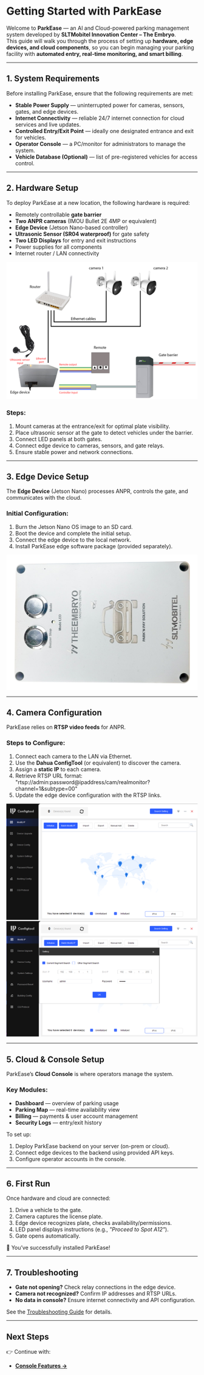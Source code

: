 # Getting Started with ParkEase

Welcome to **ParkEase** — an AI and Cloud-powered parking management system developed by **SLTMobitel Innovation Center – The Embryo**.  
This guide will walk you through the process of setting up **hardware, edge devices, and cloud components**, so you can begin managing your parking facility with **automated entry, real-time monitoring, and smart billing**.

---

## 1. System Requirements

Before installing ParkEase, ensure that the following requirements are met:

- **Stable Power Supply** — uninterrupted power for cameras, sensors, gates, and edge devices.  
- **Internet Connectivity** — reliable 24/7 internet connection for cloud services and live updates.  
- **Controlled Entry/Exit Point** — ideally one designated entrance and exit for vehicles.  
- **Operator Console** — a PC/monitor for administrators to manage the system.  
- **Vehicle Database (Optional)** — list of pre-registered vehicles for access control.


---

## 2. Hardware Setup

To deploy ParkEase at a new location, the following hardware is required:

- Remotely controllable **gate barrier**  
- **Two ANPR cameras** (IMOU Bullet 2E 4MP or equivalent)  
- **Edge Device** (Jetson Nano-based controller)  
- **Ultrasonic Sensor (SR04 waterproof)** for gate safety  
- **Two LED Displays** for entry and exit instructions  
- Power supplies for all components  
- Internet router / LAN connectivity  

![Hardware Setup](images/hardware-setup.png)
<!-- *Figure : Hardware Setup*  -->

### Steps:
1. Mount cameras at the entrance/exit for optimal plate visibility.  
2. Place ultrasonic sensor at the gate to detect vehicles under the barrier.  
3. Connect LED panels at both gates.  
4. Connect edge device to cameras, sensors, and gate relays.  
5. Ensure stable power and network connections.

---

## 3. Edge Device Setup

The **Edge Device** (Jetson Nano) processes ANPR, controls the gate, and communicates with the cloud.

### Initial Configuration:
1. Burn the Jetson Nano OS image to an SD card.  
2. Boot the device and complete the initial setup.  
3. Connect the edge device to the local network.  
4. Install ParkEase edge software package (provided separately).  

![Edge Device Setup](images/edge-device.jpg)  
<!-- *Figure : Edge Device* -->
---

## 4. Camera Configuration

ParkEase relies on **RTSP video feeds** for ANPR.

### Steps to Configure:
1. Connect each camera to the LAN via Ethernet.  
2. Use the **Dahua ConfigTool** (or equivalent) to discover the camera.  
3. Assign a **static IP** to each camera.  
4. Retrieve RTSP URL format: "rtsp://admin:password@ipaddress/cam/realmonitor?channel=1&subtype=00"
5. Update the edge device configuration with the RTSP links.

![Camera Config](images/camera-config.png)
![Camera Config](images/camera-config1.png)  
<!-- *Figure : Example camera configuration tool* -->

---

## 5. Cloud & Console Setup

ParkEase’s **Cloud Console** is where operators manage the system.

### Key Modules:
- **Dashboard** — overview of parking usage  
- **Parking Map** — real-time availability view  
- **Billing** — payments & user account management  
- **Security Logs** — entry/exit history  

To set up: 

1. Deploy ParkEase backend on your server (on-prem or cloud).  
2. Connect edge devices to the backend using provided API keys.  
3. Configure operator accounts in the console.  

<!-- ![Console Dashboard](images/console-dashboard.jpg)  
*Figure 5: ParkEase operator dashboard* -->

---

## 6. First Run

Once hardware and cloud are connected:

1. Drive a vehicle to the gate.  
2. Camera captures the license plate.  
3. Edge device recognizes plate, checks availability/permissions.  
4. LED panel displays instructions (e.g., *"Proceed to Spot A12"*).  
5. Gate opens automatically.  

🎉 You’ve successfully installed ParkEase!

---

## 7. Troubleshooting

- **Gate not opening?** Check relay connections in the edge device.  
- **Camera not recognized?** Confirm IP addresses and RTSP URLs.  
- **No data in console?** Ensure internet connectivity and API configuration.  

See the [Troubleshooting Guide](troubleshooting.md) for details.

---

## Next Steps

👉 Continue with:  
- [**Console Features →**](console/dashboard.md)  
  

